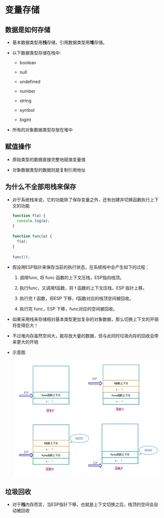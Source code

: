 # 变量存储

## 数据是如何存储

*   基本数据类型用**栈**存储，引用数据类型用**堆**存储。

*   以下数据类型存储在栈中:

    *   boolean

    *   null

    *   undefined

    *   number

    *   string

    *   symbol

    *   bigint

*   所有的对象数据类型存放在堆中

## 赋值操作

*   原始类型的数据直接完整地赋值变量值

*   对象数据类型的数据则是复制引用地址

## 为什么不全部用栈来保存

*   对于系统栈来说，它的功能除了保存变量之外，还有创建并切换函数执行上下文的功能

    ```javascript
    function f(a) {
      console.log(a);
    }

    function func(a) {
      f(a);
    }

    func(1);
    ```

*   假设用ESP指针来保存当前的执行状态，在系统栈中会产生如下的过程：

    1.  调用func, 将 func 函数的上下文压栈，ESP指向栈顶。

    2.  执行func，又调用f函数，将 f 函数的上下文压栈，ESP 指针上移。

    3.  执行完 f 函数，将ESP 下移，f函数对应的栈顶空间被回收。

    4.  执行完 func，ESP 下移，func对应的空间被回收。

*   如果采用栈来存储相对基本类型更加复杂的对象数据，那么切换上下文的开销将变得巨大！

*   不过堆内存虽然空间大，能存放大量的数据，但与此同时垃圾内存的回收会带来更大的开销

*   示意图

    ![](image/数据存储_Ad3bZfMqHA.png)

## 垃圾回收

*   对于**栈**内存而言，当ESP指针下移，也就是上下文切换之后，栈顶的空间会自动被回收
